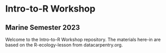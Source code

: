 # Intro-to-R Workshop
## Marine Semester 2023

Welcome to the Intro-to-R Workshop repository. The materials here-in are based on the R-ecology-lesson from datacarpentry.org.
